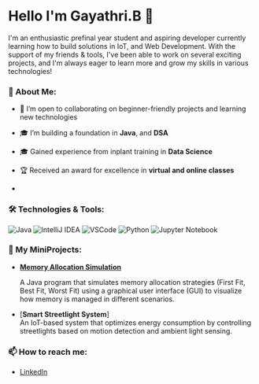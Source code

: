 # Hello I'm Gayathri.B 👋

I'm an enthusiastic prefinal year student and aspiring developer currently learning how to build solutions in IoT, and Web Development. With the support of  my friends & tools, I've been able to work on several exciting projects, and I'm always eager to learn more and grow my skills in various technologies!

### 🚀 About Me:

- 🤝 I’m open to collaborating on beginner-friendly projects and learning new technologies
- 🎓 I’m building a foundation in **Java**, and **DSA**
- 🎓 Gained experience from inplant training in **Data Science**
- 🏆 Received an award for excellence in **virtual and online classes**

- 
### 🛠️ Technologies & Tools:

![Java](https://img.shields.io/badge/-Java-007396?logo=java&logoColor=white) 
![IntelliJ IDEA](https://img.shields.io/badge/-IntelliJ%20IDEA-000000?logo=intellij-idea&logoColor=white)
![VSCode](https://img.shields.io/badge/-VSCode-007ACC?logo=visual-studio-code&logoColor=white)
![Python](https://img.shields.io/badge/-Python-3776AB?logo=python&logoColor=white) 
![Jupyter Notebook](https://img.shields.io/badge/-Jupyter%20Notebook-F37626?logo=jupyter&logoColor=white)




### 🌟 My MiniProjects:

- [**Memory Allocation Simulation**](https://github.com/gaya3472004/Memory-Simulation-using-Java/tree/main)

  A Java program that simulates memory allocation strategies (First Fit, Best Fit, Worst Fit) using a graphical user interface (GUI) to visualize how memory is managed in different scenarios.

- [**Smart Streetlight System**]  
  An IoT-based system that optimizes energy consumption by controlling streetlights based on motion detection and ambient light sensing.




### 📫 How to reach me:
- [LinkedIn](https://www.linkedin.com/in/gayathri-b-119a15257?lipi=urn%3Ali%3Apage%3Ad_flagship3_profile_view_base_contact_details%3BzT0A%2F3YhSvi8TiHGvJWZdg%3D%3D)



